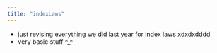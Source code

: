 ```yaml
---
title: "indexLaws"
---
```


- just revising everything we did last year for index laws xdxdxdddd
- very basic stuff ^\_^